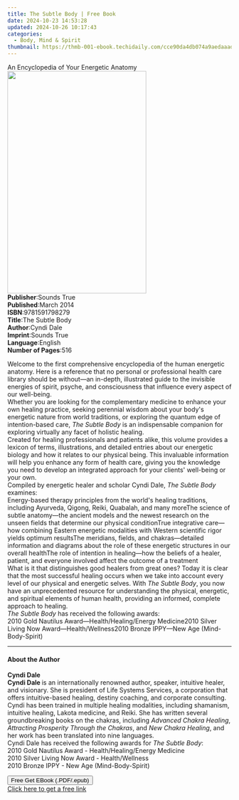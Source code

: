 ```yaml
---
title: The Subtle Body | Free Book
date: 2024-10-23 14:53:28
updated: 2024-10-26 10:17:43
categories:
  - Body, Mind & Spirit
thumbnail: https://thmb-001-ebook.techidaily.com/cce90da4db074a9aedaaadfdec057aa0585a742023ceb59d34e9906e70f8e7a8.jpg
---
```

<main id="book-container">
  <div class="flex flex-col">
    <div class="book-brief flex-1 py-6 px-4 sm:p-6 md:py-10 md:px-8">
      <!-- brief-->
      <div class="book-brief-main">
        An Encyclopedia of Your Energetic Anatomy
      </div>
    </div>
    <div
      class="book-meta-info flex-1 grid gap-4 col-start-1 col-end-3 row-start-1 sm:mb-6 sm:grid-cols-4 lg:gap-6 lg:col-start-2 lg:row-end-6 lg:row-span-6 lg:mb-0"
    >
      <div
        class="book-meta-info-left place-content-center mt-4 p-4 text-sm leading-6 col-start-2 col-span-2 dark:text-slate-400"
      >
        <img
          class="w-full h-500 object-cover rounded-lg sm:h-255 sm:col-span-2 lg:col-span-full"
          src="https://img-001-ebook.techidaily.com/d5b3d7edc8ae11d7f04f24a4ce7b4c18924ddea9e8f67060ad940679fd2f6ffa.jpg"
          alt=""
          width="312"
          height="500"
        />
      </div>
      <div
        class="book-meta-info-right mt-2 col-start-1 row-start-2 col-span-3 self-center"
      >
        <!-- meta data  -->
        <div class="flex flex-col px-4 md:px-8">
          <div class="flex-1">
            <strong>Publisher</strong>:<span class="px-2">Sounds True</span>
          </div>
          <div class="flex-1">
            <strong>Published</strong>:<span class="px-2">March 2014</span>
          </div>
          <div class="flex-1">
            <strong>ISBN</strong>:<span class="px-2">9781591798279</span>
          </div>
          <div class="flex-1">
            <strong>Title</strong>:<span class="px-2">The Subtle Body</span>
          </div>
          <div class="flex-1">
            <strong>Author</strong>:<span class="px-2">Cyndi Dale</span>
          </div>
          <div class="flex-1">
            <strong>Imprint</strong>:<span class="px-2">Sounds True</span>
          </div>
          <div class="flex-1">
            <strong>Language</strong>:<span class="px-2">English</span>
          </div>
          <div class="flex-1">
            <strong>Number of Pages</strong>:<span class="px-2">516</span>
          </div>
        </div>
      </div>
    </div>
    <div class="book-description flex-1 py-6 px-4 sm:p-6 md:py-10 md:px-8">
      <div class="book-description-main">
        <div accordion-content="" id="description">
          <p>
            Welcome to the first comprehensive encyclopedia of the human
            energetic anatomy. Here is a reference that no personal or
            professional health care library should be without—an in-depth,
            illustrated guide to the invisible energies of spirit, psyche, and
            consciousness that influence every aspect of our well-being.<br />Whether
            you are looking for the complementary medicine to enhance your own
            healing practice, seeking perennial wisdom about your body's
            energetic nature from world traditions, or exploring the quantum
            edge of intention-based care, <i>The Subtle Body</i> is an
            indispensable companion for exploring virtually any facet of
            holistic healing.<br />Created for healing professionals and
            patients alike, this volume provides a lexicon of terms,
            illustrations, and detailed entries about our energetic biology and
            how it relates to our physical being. This invaluable information
            will help you enhance any form of health care, giving you the
            knowledge you need to develop an integrated approach for your
            clients' well-being or your own.<br />Compiled by energetic healer
            and scholar Cyndi Dale,
            <i>The Subtle Body</i> examines:<br />Energy-based therapy
            principles from the world's healing traditions, including Ayurveda,
            Qigong, Reiki, Quabalah, and many moreThe science of subtle
            anatomy—the ancient models and the newest research on the unseen
            fields that determine our physical conditionTrue integrative
            care—how combining Eastern energetic modalities with Western
            scientific rigor yields optimum resultsThe meridians, fields, and
            chakras—detailed information and diagrams about the role of these
            energetic structures in our overall healthThe role of intention in
            healing—how the beliefs of a healer, patient, and everyone involved
            affect the outcome of a treatment<br />What is it that distinguishes
            good healers from great ones? Today it is clear that the most
            successful healing occurs when we take into account every level of
            our physical and energetic selves. With <i>The Subtle Body</i>, you
            now have an unprecedented resource for understanding the physical,
            energetic, and spiritual elements of human health, providing an
            informed, complete approach to healing.<br /><i>The Subtle Body</i>
            has received the following awards:<br />2010 Gold Nautilus
            Award—Health/Healing/Energy Medicine2010 Silver Living Now
            Award—Health/Wellness2010 Bronze IPPY—New Age (Mind-Body-Spirit)
          </p>
        </div>
        <div class="accordion-fader"></div>
      </div>
    </div>
    <div class="book-excerpts flex-1 py-6 px-4 sm:p-6 md:py-10 md:px-8">
      <!-- excerpts-->
      <div class="book-excerpts-main">
        <hr />
        <h4 class="placeholder placeholder-heading">
          <span>About the Author</span>
        </h4>
        <p></p>
        <p>
          <b>Cyndi Dale</b><br /><b>Cyndi Dale </b>is an internationally
          renowned author, speaker, intuitive healer, and visionary. She is
          president of Life Systems Services, a corporation that offers
          intuitive-based healing, destiny coaching, and corporate consulting.
          Cyndi has been trained in multiple healing modalities, including
          shamanism, intuitive healing, Lakota medicine, and Reiki. She has
          written several groundbreaking books on the chakras, including
          <i>Advanced Chakra Healing</i>,
          <i>Attracting Prosperity Through the Chakras</i>, and
          <i>New Chakra Healing</i>, and her work has been translated into nine
          languages.<br />Cyndi Dale has received the following awards for
          <i>The Subtle Body</i>:<br />2010 Gold Nautilus Award -
          Health/Healing/Energy Medicine<br />2010 Silver Living Now Award -
          Health/Wellness<br />2010 Bronze IPPY - New Age (Mind-Body-Spirit)
        </p>
        <p></p>
      </div>
    </div>
    <div
      class="book-about-author flex-1 py-6 px-4 sm:p-6 md:py-10 md:px-8"
    ></div>
    <div class="book-free-get flex-1 py-6 px-4 sm:p-6 md:py-10 md:px-8">
      <button
        id="btn-free-get"
        class="bg-blue-500 hover:bg-blue-700 text-white font-bold py-2 px-4 rounded"
      >
        Free Get EBook (.PDF/.epub)
      </button>
      <div id="countdown-display" class="px-2 text-lg mt-2"></div>
      <a
        id="free-link"
        class="hidden bg-blue-500 hover:bg-blue-700 text-white font-bold py-2 px-4 rounded"
        href="https://www.ebooks.com/en-us/book/210761457/the-subtle-body/cyndi-dale/"
        target="_blank"
        >Click here to get a free link</a
      >
    </div>
    <script>
      let countdownTime = 0;
      let countdownInterval = null;
      document
        .getElementById('btn-free-get')
        .addEventListener('click', startCountdown);
      function startCountdown() {
        countdownTime = new Date().getTime() + 60000 * 3;
        countdownInterval = setInterval(updateCountdown, 1000);
        document.getElementById('btn-free-get').disabled = true;
        document
          .getElementById('btn-free-get')
          .classList.add('bg-gray-500', 'cursor-not-allowed');
      }
      function updateCountdown() {
        let currentTime = new Date().getTime();
        let timeLeft = countdownTime - currentTime;
        let secondsLeft = Math.floor(timeLeft / 1000);
        document.getElementById('countdown-display').innerHTML =
          `Remaining time: ${secondsLeft} seconds.`;
        if (secondsLeft <= 0) {
          clearInterval(countdownInterval);
          document.getElementById('btn-free-get').classList.add('hidden');
          document.getElementById('free-link').classList.remove('hidden');
          document.getElementById('countdown-display').innerHTML = '';
        }
      }
    </script>
  </div>
</main>
